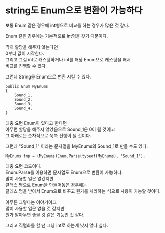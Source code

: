 # string도 Enum으로 변환이 가능하다

보통 Enum 같은 경우에 int형으로 비교를 하는 경우가 많은 것 같다.  

Enum 같은 경우에는 기본적으로 int형을 갖기 때문이다.  

딱히 할당을 해주지 않는다면  
0부터 값이 시작한다.  
그리고 그걸 int로 캐스팅하거나 int를 해당 Enum으로 캐스팅을 해서  
비교를 진행할 수 있다.  

그런데 String을 Enum으로 변환 시킬 수 있다.  

```
public Enum MyEnums
{
    Sound_1,
    Sound_2,
    Sound_3,
    Sound_4,
}
```

대충 요런 Enum이 있다고 한다면  
아무런 할당을 해주지 않았음으로 Sound_1은 0이 될 것이고  
그 아래로는 순차적으로 쭉쭉 진행이 될 것이다.  

그런데 "Sound_1" 이라는 문자열을 MyEnums의 Sound_1로 만들 수도 있다.  

```
MyEnums tmp = (MyEnums)Enum.Parse(typeof(MyEnums), "Sound_1");
```

대충 요런 코드이다.  
Enum.Parse를 이용하면 문자열도 Enum으로 변환이 가능하다.  
많이 사용할 일은 없겠지만  
클래스 명으로 Enum을 만들어놓은 경우에는  
클래스 명을 받아서 Enum으로 바꾸고 뭔가를 처리하는 식으로 사용이 가능할 것이다.  

아무튼 그렇다는 이야기이고  
많이 사용할 일은 없을 것 같지만  
뭔가 알아두면 좋을 것 같은 기능인 것 같다.  

그리고 직렬화를 할 땐 그냥 int로 하는게 낫지 않나 싶다.  